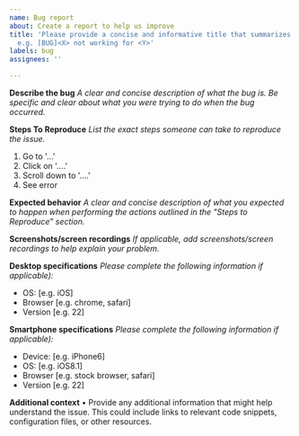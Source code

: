 ```yaml
---
name: Bug report
about: Create a report to help us improve
title: 'Please provide a concise and informative title that summarizes the issue:
  e.g. [BUG]<X> not working for <Y>'
labels: bug
assignees: ''

---
```


**Describe the bug**
_A clear and concise description of what the bug is. Be specific and clear about what you were trying to do when the bug occurred._

**Steps To Reproduce**
_List the exact steps someone can take to reproduce the issue._
1. Go to '...'
2. Click on '....'
3. Scroll down to '....'
4. See error

**Expected behavior**
_A clear and concise description of what you expected to happen when performing the actions outlined in the "Steps to Reproduce" section._

**Screenshots/screen recordings**
_If applicable, add screenshots/screen recordings to help explain your problem._

**Desktop specifications**
_Please complete the following information if applicable):_
 - OS: [e.g. iOS]
 - Browser [e.g. chrome, safari]
 - Version [e.g. 22]

**Smartphone specifications**
_Please complete the following information if applicable):_
 - Device: [e.g. iPhone6]
 - OS: [e.g. iOS8.1]
 - Browser [e.g. stock browser, safari]
 - Version [e.g. 22]

**Additional context**
• Provide any additional information that might help understand the issue. This could include links to relevant code snippets, configuration files, or other resources.
